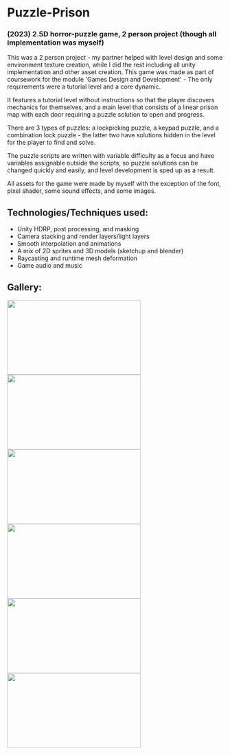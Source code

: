 # Puzzle-Prison
### (2023) 2.5D horror-puzzle game, 2 person project (though all implementation was myself)

<p>This was a 2 person project - my partner helped with level design and some environment texture creation, while I did the rest including all unity implementation and other asset creation. This game was made as part of coursework for the module 'Games Design and Development' - The only requirements were a tutorial level and a core dynamic.</p>
<p>It features a tutorial level without instructions so that the player discovers mechanics for themselves, and a main level that consists of a linear prison map with each door requiring a puzzle solution to open and progress.</p>
<p>There are 3 types of puzzles: a lockpicking puzzle, a keypad puzzle, and a combination lock puzzle - the latter two have solutions hidden in the level for the player to find and solve.</p>
<p>The puzzle scripts are written with variable difficulty as a focus and have variables assignable outside the scripts, so puzzle solutions can be changed quickly and easily, and level development is sped up as a result.</p>
<p>All assets for the game were made by myself with the exception of the font, pixel shader, some sound effects, and some images.</p>

## Technologies/Techniques used:
<ul>
  <li>Unity HDRP, post processing, and masking</li>
  <li>Camera stacking and render layers/light layers</li>
  <li>Smooth interpolation and animations</li>
  <li>A mix of 2D sprites and 3D models (sketchup and blender)</li>
  <li>Raycasting and runtime mesh deformation</li>
  <li>Game audio and music</li>
</ul>

## Gallery:
<picture>
<img src="https://github.com/JamesMartinGithub/Puzzle-Prison/assets/45734948/01387b92-15be-462c-afa5-f7b11a9a96a6" width="311" height="174" style="display:inline-block">
</picture>
<picture>
<img src="https://github.com/JamesMartinGithub/Puzzle-Prison/assets/45734948/6f8eb1ac-0946-4caa-beb6-abd4e0d5ddc3" width="311" height="174" style="display:inline-block">
</picture>
<picture>
<img src="https://github.com/JamesMartinGithub/Puzzle-Prison/assets/45734948/62bcee0d-1584-457a-b7e4-26f6b4c3ff41" width="311" height="174" style="display:inline-block">
</picture>
<picture>
<img src="https://github.com/JamesMartinGithub/Puzzle-Prison/assets/45734948/2494f337-37af-4b28-974c-b7fde7c9fa21" width="311" height="174" style="display:inline-block">
</picture>
<picture>
<img src="https://github.com/JamesMartinGithub/Puzzle-Prison/assets/45734948/2b02cf05-3d10-4e49-b4db-6d72d93fcde9" width="311" height="174" style="display:inline-block">
</picture>
<picture>
<img src="https://github.com/JamesMartinGithub/Puzzle-Prison/assets/45734948/29a21093-a0de-482f-8280-72c03f888928" width="311" height="174" style="display:inline-block">
</picture>
